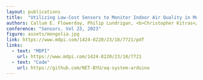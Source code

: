 ```yaml
---
layout: publications
title:  "Utilizing Low-Cost Sensors to Monitor Indoor Air Quality in Mongolian Gers"
authors: Callum E. Flowerday, Philip Lundrigan, <b>Christopher Kitras</b>, Tu Nguyen, Jaron C. Hansen
conference: "Sensors. Vol 23, 2023"
figure: assets/mongolia.jpg
link: https://www.mdpi.com/1424-8220/23/18/7721/pdf
links:
  - text: "MDPI"
    url: https://www.mdpi.com/1424-8220/23/18/7721
  - text: "Code"
    url: https://github.com/NET-BYU/aq-system-arduino
---
```

